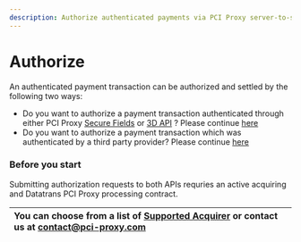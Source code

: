 ```yaml
---
description: Authorize authenticated payments via PCI Proxy server-to-server API.
---
```


# Authorize

An authenticated payment transaction can be authorized and settled by the following two ways:

* Do you want to authorize a payment transaction authenticated through either PCI Proxy [Secure Fields](../authentication-only/securefields-1/) or [3D API](../authentication-only/securefields-1/api-beta.md) ?   Please continue [here](authorize.md) 
* Do you want to authorize a payment transaction which was authenticated by a third party provider?   Please continue [here  ](authorize-with-3rd-party-authenticated-data.md)

### Before you start

Submitting authorization requests to both APIs requries an active acquiring and Datatrans PCI Proxy processing contract. 

| You can choose from a list of [**Supported Acquirer**](../../resources/supported-acquirer.md) or contact us at [contact@pci-proxy.com](mailto:contact@pci-proxy.com) |
| :--- |


